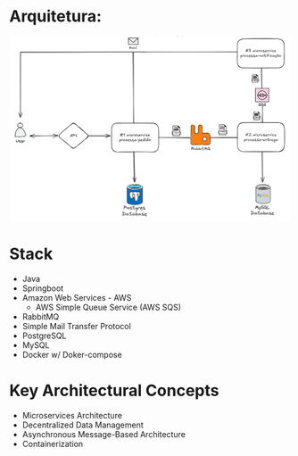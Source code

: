 # Arquitetura:
![arquitetura](/assets/arquiteturaThemeWhite.png)

# Stack
- Java
- Springboot
- Amazon Web Services - AWS
    - AWS Simple Queue Service (AWS SQS)
- RabbitMQ
- Simple Mail Transfer Protocol 
- PostgreSQL
- MySQL
- Docker w/ Doker-compose

# Key Architectural Concepts
- Microservices Architecture
- Decentralized Data Management
- Asynchronous Message-Based Architecture
- Containerization



